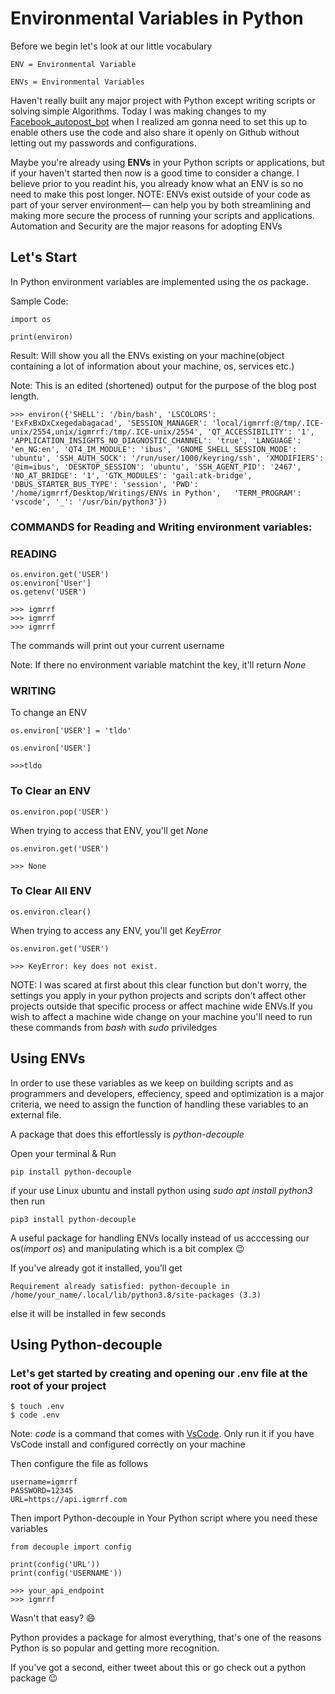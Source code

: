 # Environmental Variables in Python

Before we begin let's look at our little vocabulary

    ENV = Environmental Variable

    ENVs = Environmental Variables

Haven't really built any major project with Python except writing scripts or solving simple Algorithms. Today I was making changes to my [Facebook_autopost_bot](https://github.com/igmrrf/Facebook_autopost_post) when I realized am gonna need to set this up to enable others use the code and also share it openly on Github without letting out my passwords and configurations.

Maybe you're already using **ENVs** in your Python scripts or applications, but if your haven't started then now is a good time to consider a change. I believe prior to you readint his, you already know what an ENV is so no need to make this post longer.
NOTE: ENVs exist outside of your code as part of your server environment— can help you by both streamlining and making more secure the process of running your scripts and applications. Automation and Security are the major reasons for adopting ENVs

## Let's Start

In Python environment variables are implemented using the _os_ package.

Sample Code:

    import os

    print(environ)

Result: Will show you all the ENVs existing on your machine(object containing a lot of information about your machine, os, services etc.)

Note: This is an edited (shortened) output for the purpose of the blog post length.

    >>> environ({'SHELL': '/bin/bash', 'LSCOLORS': 'ExFxBxDxCxegedabagacad', 'SESSION_MANAGER': 'local/igmrrf:@/tmp/.ICE-unix/2554,unix/igmrrf:/tmp/.ICE-unix/2554', 'QT_ACCESSIBILITY': '1', 'APPLICATION_INSIGHTS_NO_DIAGNOSTIC_CHANNEL': 'true', 'LANGUAGE': 'en_NG:en', 'QT4_IM_MODULE': 'ibus', 'GNOME_SHELL_SESSION_MODE': 'ubuntu', 'SSH_AUTH_SOCK': '/run/user/1000/keyring/ssh', 'XMODIFIERS': '@im=ibus', 'DESKTOP_SESSION': 'ubuntu', 'SSH_AGENT_PID': '2467', 'NO_AT_BRIDGE': '1', 'GTK_MODULES': 'gail:atk-bridge', 'DBUS_STARTER_BUS_TYPE': 'session', 'PWD': '/home/igmrrf/Desktop/Writings/ENVs in Python',   'TERM_PROGRAM': 'vscode', '_': '/usr/bin/python3'})

### COMMANDS for Reading and Writing environment variables:

### READING

    os.environ.get('USER')
    os.environ['User']
    os.getenv('USER')

    >>> igmrrf
    >>> igmrrf
    >>> igmrrf

The commands will print out your current username

Note: If there no environment variable matchint the key, it'll return _None_

### WRITING

To change an ENV

```shell
os.environ['USER'] = 'tldo'
```

    os.environ['USER']

    >>>tldo

### To Clear an ENV

```shell
os.environ.pop('USER')
```

When trying to access that ENV, you'll get _None_

```shell
os.environ.get('USER')

>>> None
```

### To Clear All ENV

```shell
os.environ.clear()
```

When trying to access any ENV, you'll get _KeyError_

```shell
os.environ.get('USER')

>>> KeyError: key does not exist.
```

NOTE: I was scared at first about this clear function but don't worry, the settings you apply in your python projects and scripts don't affect other projects outside that specific process or affect machine wide ENVs.If you wish to affect a machine wide change on your machine you'll need to run these commands from _bash_ with _sudo_ priviledges

## Using ENVs

In order to use these variables as we keep on building scripts and as programmers and developers, effeciency, speed and optimization is a major criteria, we need to assign the function of handling these variables to an external file.

A package that does this effortlessly is _python-decouple_

Open your terminal & Run

    pip install python-decouple

if your use Linux ubuntu and install python using _sudo apt install python3_ then run

    pip3 install python-decouple

A useful package for handling ENVs locally instead of us acccessing our os(_import os_) and manipulating which is a bit complex :wink:

If you've already got it installed, you'll get

    Requirement already satisfied: python-decouple in /home/your_name/.local/lib/python3.8/site-packages (3.3)

else it will be installed in few seconds

## Using Python-decouple

### Let's get started by creating and opening our .env file at the root of your project

```shell
$ touch .env
$ code .env
```

Note: _code_ is a command that comes with [VsCode](www.visualstudiocode.com). Only run it if you have VsCode install and configured correctly on your machine

Then configure the file as follows

```
username=igmrrf
PASSWORD=12345
URL=https://api.igmrrf.com
```

Then import Python-decouple in Your Python script where you need these variables

```
from decouple import config

print(config('URL'))
print(config('USERNAME'))

>>> your_api_endpoint
>>> igmrrf
```

Wasn't that easy? :smile:

Python provides a package for almost everything, that's one of the reasons Python is so popular and getting more recognition.

If you've got a second, either tweet about this or go check out a python package :wink:
